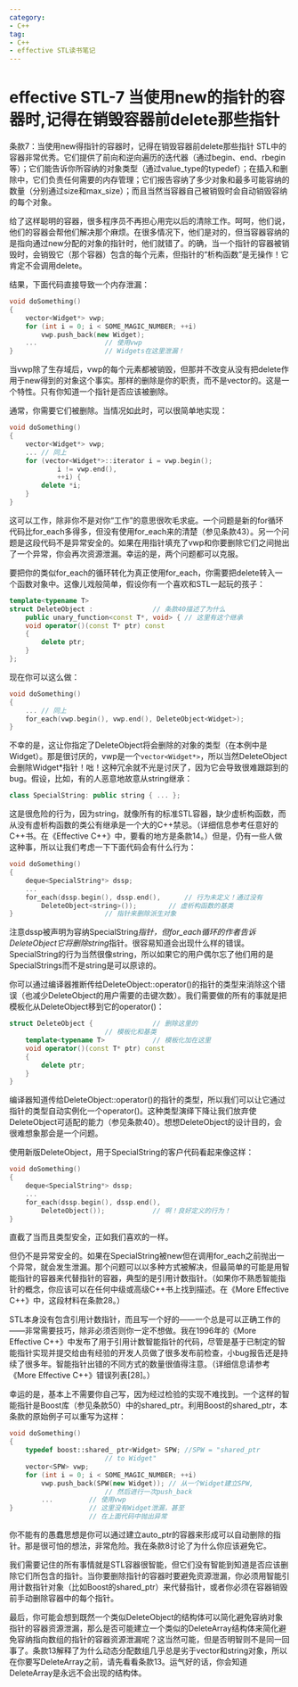 ```yaml
---
category: 
- C++
tag:
- C++
- effective STL读书笔记
---
```


# effective STL-7 当使用new的指针的容器时,记得在销毁容器前delete那些指针

条款7：当使用new得指针的容器时，记得在销毁容器前delete那些指针
STL中的容器非常优秀。它们提供了前向和逆向遍历的迭代器（通过begin、end、rbegin等）；它们能告诉你所容纳的对象类型（通过value_type的typedef）；在插入和删除中，它们负责任何需要的内存管理；它们报告容纳了多少对象和最多可能容纳的数量（分别通过size和max_size）；而且当然当容器自己被销毁时会自动销毁容纳的每个对象。

给了这样聪明的容器，很多程序员不再担心用完以后的清除工作。呵呵，他们说，他们的容器会帮他们解决那个麻烦。在很多情况下，他们是对的，但当容器容纳的是指向通过new分配的对象的指针时，他们就错了。的确，当一个指针的容器被销毁时，会销毁它（那个容器）包含的每个元素，但指针的“析构函数”是无操作！它肯定不会调用delete。

结果，下面代码直接导致一个内存泄漏：
```cpp
void doSomething()
{
	vector<Widget*> vwp;
	for (int i = 0; i < SOME_MAGIC_NUMBER; ++i)
		vwp.push_back(new Widget);
	...					// 使用vwp
}						// Widgets在这里泄漏！
```
当vwp除了生存域后，vwp的每个元素都被销毁，但那并不改变从没有把delete作用于new得到的对象这个事实。那样的删除是你的职责，而不是vector的。这是一个特性。只有你知道一个指针是否应该被删除。

通常，你需要它们被删除。当情况如此时，可以很简单地实现：
```cpp
void doSomething() 
{
	vector<Widget*> vwp;
	... // 同上
	for (vector<Widget*>::iterator i = vwp.begin();
			i != vwp.end(),
			++i) { 
		delete *i;
	} 
}
```
这可以工作，除非你不是对你“工作”的意思很吹毛求疵。一个问题是新的for循环代码比for_each多得多，但没有使用for_each来的清楚（参见条款43）。另一个问题是这段代码不是异常安全的。如果在用指针填充了vwp和你要删除它们之间抛出了一个异常，你会再次资源泄漏。幸运的是，两个问题都可以克服。

要把你的类似for_each的循环转化为真正使用for_each，你需要把delete转入一个函数对象中。这像儿戏般简单，假设你有一个喜欢和STL一起玩的孩子：
```cpp
template<typename T>
struct DeleteObject :				// 条款40描述了为什么
	public unary_function<const T*, void> {	// 这里有这个继承
	void operator()(const T* ptr) const
	{
		delete ptr;
	}
};
```
现在你可以这么做：
```cpp
void doSomething()
{
	...	// 同上
	for_each(vwp.begin(), vwp.end(), DeleteObject<Widget>);
}
```
不幸的是，这让你指定了DeleteObject将会删除的对象的类型（在本例中是Widget）。那是很讨厌的，vwp是一个```vector<Widget*>```，所以当然DeleteObject会删除Widget*指针！咄！这种冗余就不光是讨厌了，因为它会导致很难跟踪到的bug。假设，比如，有的人恶意地故意从string继承：
```cpp
class SpecialString: public string { ... }; 
```
这是很危险的行为，因为string，就像所有的标准STL容器，缺少虚析构函数，而从没有虚析构函数的类公有继承是一个大的C++禁忌。（详细信息参考任意好的C++书。在《Effective C++》中，要看的地方是条款14。）但是，仍有一些人做这种事，所以让我们考虑一下下面代码会有什么行为：
```cpp
void doSomething()
{
	deque<SpecialString*> dssp;
	...
	for_each(dssp.begin(), dssp.end(),		// 行为未定义！通过没有
		DeleteObject<string>());		// 虚析构函数的基类
}						// 指针来删除派生对象
```
注意dssp被声明为容纳SpecialString*指针，但for_each循环的作者告诉DeleteObject它将删除string*指针。很容易知道会出现什么样的错误。SpecialString的行为当然很像string，所以如果它的用户偶尔忘了他们用的是SpecialStrings而不是string是可以原谅的。

你可以通过编译器推断传给DeleteObject::operator()的指针的类型来消除这个错误（也减少DeleteObject的用户需要的击键次数）。我们需要做的所有的事就是把模板化从DeleteObject移到它的operator()：
```cpp
struct DeleteObject {				// 删除这里的
						// 模板化和基类
	template<typename T> 			// 模板化加在这里
	void operator()(const T* ptr) const 
	{ 
		delete ptr; 
	} 
}
```
编译器知道传给DeleteObject::operator()的指针的类型，所以我们可以让它通过指针的类型自动实例化一个operator()。这种类型演绎下降让我们放弃使DeleteObject可适配的能力（参见条款40）。想想DeleteObject的设计目的，会很难想象那会是一个问题。

使用新版DeleteObject，用于SpecialString的客户代码看起来像这样：
```cpp
void doSomething()
{
	deque<SpecialString*> dssp;
	...
	for_each(dssp.begin(), dssp.end(),
		DeleteObject());			// 啊！良好定义的行为！
}
```
直截了当而且类型安全，正如我们喜欢的一样。

但仍不是异常安全的。如果在SpecialString被new但在调用for_each之前抛出一个异常，就会发生泄漏。那个问题可以以多种方式被解决，但最简单的可能是用智能指针的容器来代替指针的容器，典型的是引用计数指针。（如果你不熟悉智能指针的概念，你应该可以在任何中级或高级C++书上找到描述。在《More Effective C++》中，这段材料在条款28。）

STL本身没有包含引用计数指针，而且写一个好的——一个总是可以正确工作的——非常需要技巧，除非必须否则你一定不想做。我在1996年的《More Effective C++》中发布了用于引用计数智能指针的代码，尽管是基于已制定的智能指针实现并提交给由有经验的开发人员做了很多发布前检查，小bug报告还是持续了很多年。智能指针出错的不同方式的数量很值得注意。（详细信息请参考《More Effective C++》错误列表[28]。）

幸运的是，基本上不需要你自己写，因为经过检验的实现不难找到。一个这样的智能指针是Boost库（参见条款50）中的shared_ptr。利用Boost的shared_ptr，本条款的原始例子可以重写为这样：
```cpp
void doSomething()
{
	typedef boost::shared_ ptr<Widget> SPW;	//SPW = "shared_ptr
						// to Widget"
	vector<SPW> vwp;
	for (int i = 0; i < SOME_MAGIC_NUMBER; ++i)
		vwp.push_back(SPW(new Widget));	// 从一个Widget建立SPW,
						// 然后进行一次push_back
		...			// 使用vwp
}					// 这里没有Widget泄漏，甚至
					// 在上面代码中抛出异常
```
你不能有的愚蠢思想是你可以通过建立auto_ptr的容器来形成可以自动删除的指针。那是很可怕的想法，非常危险。我在条款8讨论了为什么你应该避免它。

我们需要记住的所有事情就是STL容器很智能，但它们没有智能到知道是否应该删除它们所包含的指针。当你要删除指针的容器时要避免资源泄漏，你必须用智能引用计数指针对象（比如Boost的shared_ptr）来代替指针，或者你必须在容器销毁前手动删除容器中的每个指针。

最后，你可能会想到既然一个类似DeleteObject的结构体可以简化避免容纳对象指针的容器资源泄漏，那么是否可能建立一个类似的DeleteArray结构体来简化避免容纳指向数组的指针的容器资源泄漏呢？这当然可能，但是否明智则不是同一回事了。条款13解释了为什么动态分配数组几乎总是劣于vector和string对象，所以在你要写DeleteArray之前，请先看看条款13。运气好的话，你会知道DeleteArray是永远不会出现的结构体。